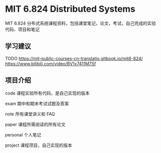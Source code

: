 # MIT 6.824 Distributed Systems

MIT 6.824 分布式系统课程资料，包括课堂笔记，论文，考试，自己完成的实验代码、项目和笔记

## 学习建议

TODO
https://mit-public-courses-cn-translatio.gitbook.io/mit6-824/
https://www.bilibili.com/video/BV1x7411M7Sf

## 项目介绍

code 课程实验所有代码，是自己实现的版本

exam 期中和期末考试试题及答案

note 所有课堂讲义和 FAQ

paper 课程所需阅读的所有论文

personal 个人笔记

project 课程项目，自己实现的版本
